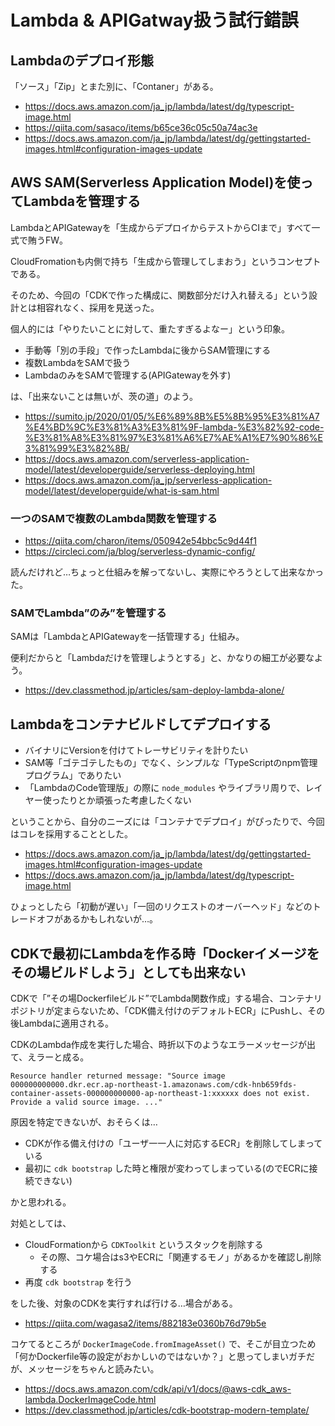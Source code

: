 # Lambda & APIGatway扱う試行錯誤

## Lambdaのデプロイ形態

「ソース」「Zip」とまた別に、「Contaner」がある。

- https://docs.aws.amazon.com/ja_jp/lambda/latest/dg/typescript-image.html
- https://qiita.com/sasaco/items/b65ce36c05c50a74ac3e
- https://docs.aws.amazon.com/ja_jp/lambda/latest/dg/gettingstarted-images.html#configuration-images-update

## AWS SAM(Serverless Application Model)を使ってLambdaを管理する

LambdaとAPIGatewayを「生成からデプロイからテストからCIまで」すべて一式で賄うFW。

CloudFromationも内側で持ち「生成から管理してしまおう」というコンセプトである。

そのため、今回の「CDKで作った構成に、関数部分だけ入れ替える」という設計とは相容れなく、採用を見送った。

個人的には「やりたいことに対して、重たすぎるよなー」という印象。

- 手動等「別の手段」で作ったLambdaに後からSAM管理にする
- 複数LambdaをSAMで扱う
- LambdaのみをSAMで管理する(APIGatewayを外す)

は、「出来ないことは無いが、茨の道」のよう。

- https://sumito.jp/2020/01/05/%E6%89%8B%E5%8B%95%E3%81%A7%E4%BD%9C%E3%81%A3%E3%81%9F-lambda-%E3%82%92-code-%E3%81%A8%E3%81%97%E3%81%A6%E7%AE%A1%E7%90%86%E3%81%99%E3%82%8B/
- https://docs.aws.amazon.com/serverless-application-model/latest/developerguide/serverless-deploying.html
- https://docs.aws.amazon.com/ja_jp/serverless-application-model/latest/developerguide/what-is-sam.html

### 一つのSAMで複数のLambda関数を管理する

- https://qiita.com/charon/items/050942e54bbc5c9d44f1
- https://circleci.com/ja/blog/serverless-dynamic-config/

読んだけれど…ちょっと仕組みを解ってないし、実際にやろうとして出来なかった。

### SAMでLambda”のみ”を管理する

SAMは「LambdaとAPIGatewayを一括管理する」仕組み。

便利だからと「Lambdaだけを管理しようとする」と、かなりの細工が必要なよう。

- https://dev.classmethod.jp/articles/sam-deploy-lambda-alone/


## Lambdaをコンテナビルドしてデプロイする

- バイナリにVersionを付けてトレーサビリティを計りたい
- SAM等「ゴテゴテしたもの」でなく、シンプルな「TypeScriptのnpm管理プログラム」でありたい
- 「LambdaのCode管理版」の際に `node_modules` やライブラリ周りで、レイヤー使ったりとか頑張った考慮したくない

ということから、自分のニーズには「コンテナでデプロイ」がぴったりで、今回はコレを採用することとした。

- https://docs.aws.amazon.com/ja_jp/lambda/latest/dg/gettingstarted-images.html#configuration-images-update
- https://docs.aws.amazon.com/ja_jp/lambda/latest/dg/typescript-image.html

ひょっとしたら「初動が遅い」「一回のリクエストのオーバーヘッド」などのトレードオフがあるかもしれないが…。

## CDKで最初にLambdaを作る時「Dockerイメージをその場ビルドしよう」としても出来ない

CDKで「”その場Dockerfileビルド”でLambda関数作成」する場合、コンテナリポジトリが定まらないため、「CDK備え付けのデフォルトECR」にPushし、その後Lambdaに適用される。

CDKのLambda作成を実行した場合、時折以下のようなエラーメッセージが出て、えラーと成る。

```
Resource handler returned message: "Source image 000000000000.dkr.ecr.ap-northeast-1.amazonaws.com/cdk-hnb659fds-container-assets-000000000000-ap-northeast-1:xxxxxx does not exist. 
Provide a valid source image. ..."
```

原因を特定できないが、おそらくは…

- CDKが作る備え付けの「ユーザ一一人に対応するECR」を削除してしまっている
- 最初に `cdk bootstrap` した時と権限が変わってしまっている(のでECRに接続できない)

かと思われる。

対処としては、

- CloudFormationから `CDKToolkit` というスタックを削除する
  - その際、コケ場合はs3やECRに「関連するモノ」があるかを確認し削除する
- 再度 `cdk bootstrap` を行う

をした後、対象のCDKを実行すれば行ける…場合がある。

- https://qiita.com/wagasa2/items/882183e0360b76d79b5e

コケてるところが `DockerImageCode.fromImageAsset()` で、そこが目立つため「何かDockerfile等の設定がおかしいのではないか？」と思ってしまいガチだが、メッセージをちゃんと読みたい。

- https://docs.aws.amazon.com/cdk/api/v1/docs/@aws-cdk_aws-lambda.DockerImageCode.html
- https://dev.classmethod.jp/articles/cdk-bootstrap-modern-template/
